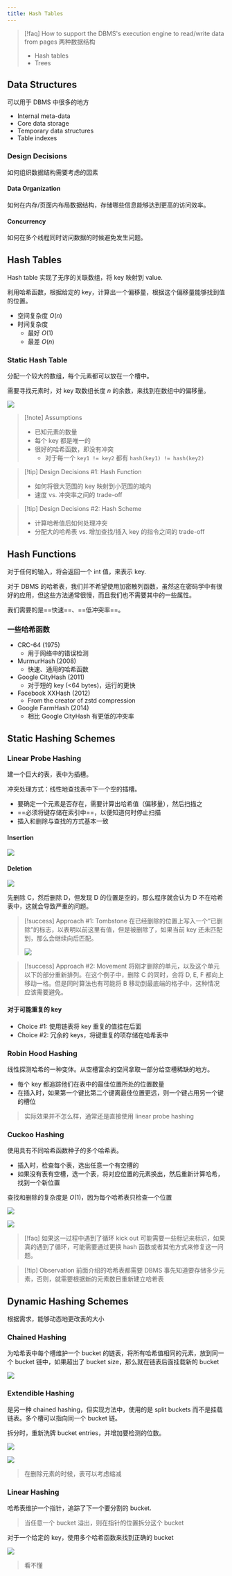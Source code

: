 ```yaml
---
title: Hash Tables
---
```


> [!faq] How to support the DBMS's execution engine to read/write data from pages
> 两种数据结构
> - Hash tables
> - Trees

## Data Structures

可以用于 DBMS 中很多的地方

- Internal meta-data
- Core data storage
- Temporary data structures
- Table indexes

### Design Decisions

如何组织数据结构需要考虑的因素

#### Data Organization

如何在内存/页面内布局数据结构，存储哪些信息能够达到更高的访问效率。

#### Concurrency

如何在多个线程同时访问数据的时候避免发生问题。

## Hash Tables

Hash table 实现了无序的关联数组，将 key 映射到 value.

利用哈希函数，根据给定的 key，计算出一个偏移量，根据这个偏移量能够找到值的位置。

- 空间复杂度 $O(n)$
- 时间复杂度
	- 最好 $O(1)$
	- 最差 $O(n)$

### Static Hash Table

分配一个较大的数组，每个元素都可以放在一个槽中。

需要寻找元素时，对 key 取数组长度 $n$ 的余数，来找到在数组中的偏移量。

![](./assets/c06-hash-tables/static-hash-table.excalidraw.svg)

> [!note] Assumptions
> - 已知元素的数量
> - 每个 key 都是唯一的
> - 很好的哈希函数，即没有冲突
> 	- 对于每一个 `key1 != key2` 都有 `hash(key1) != hash(key2)`

> [!tip] Design Decisions #1: Hash Function
> - 如何将很大范围的 key 映射到小范围的域内
> - 速度 vs. 冲突率之间的 trade-off

> [!tip] Design Decisions #2: Hash Scheme
> - 计算哈希值后如何处理冲突
> - 分配大的哈希表 vs. 增加查找/插入 key 的指令之间的 trade-off

## Hash Functions

对于任何的输入，将会返回一个 int 值，来表示 key.

对于 DBMS 的哈希表，我们并不希望使用加密散列函数，虽然这在密码学中有很好的应用，但这些方法通常很慢，而且我们也不需要其中的一些属性。

我们需要的是==快速==、==低冲突率==。

### 一些哈希函数

- CRC-64 (1975)
	- 用于网络中的错误检测
- MurmurHash (2008)
	- 快速、通用的哈希函数
- Google CityHash (2011)
	- 对于短的 key (<64 bytes)，运行的更快
- Facebook XXHash (2012)
	- From the creator of zstd compression
- Google FarmHash (2014)
	- 相比 Google CityHash 有更低的冲突率

## Static Hashing Schemes

### Linear Probe Hashing

建一个巨大的表，表中为插槽。

冲突处理方式：线性地查找表中下一个空的插槽。

- 要确定一个元素是否存在，需要计算出哈希值（偏移量），然后扫描之
- ==必须将键存储在索引中==，以便知道何时停止扫描
- 插入和删除与查找的方式基本一致

#### Insertion

![](./assets/c06-hash-tables/linear-probe-hash-insertion.excalidraw.svg)

#### Deletion

![](./assets/c06-hash-tables/linear-probe-hash-deletion-1.excalidraw.svg)

先删除 C，然后删除 D，但发现 D 的位置是空的，那么程序就会认为 D 不在哈希表中，这就会导致严重的问题。

> [!success] Approach #1: Tombstone
> 在已经删除的位置上写入一个“已删除”的标志，以表明以前这里有值，但是被删除了，如果当前 key 还未匹配到，那么会继续向后匹配。
> 
> ![](./assets/c06-hash-tables/linear-probe-hash-tombstone.excalidraw.svg)

> [!success] Approach #2: Movement
> 将刚才删除的单元，以及这个单元以下的部分重新排列。在这个例子中，删除 C 的同时，会将 D, E, F 都向上移动一格。但是同时算法也有可能将 B 移动到最底端的格子中，这种情况应该需要避免。

#### 对于可能重复的 key

- Choice #1: 使用链表将 key 重复的值挂在后面
- Choice #2: 冗余的 keys，将键重复的项存储在哈希表中

### Robin Hood Hashing

线性探测哈希的一种变体。从空槽富余的空间拿取一部分给空槽稀缺的地方。

- 每个 key 都追踪他们在表中的最佳位置所处的位置数量
- 在插入时，如果第一个键比第二个键离最佳位置更远，则一个键占用另一个键的槽位

> 实际效果并不怎么样，通常还是直接使用 linear probe hashing

### Cuckoo Hashing

使用具有不同哈希函数种子的多个哈希表。

- 插入时，检查每个表，选出任意一个有空槽的
- 如果没有表有空槽，选一个表，将对应位置的元素换出，然后重新计算哈希，找到一个新位置

查找和删除的复杂度是 $O(1)$，因为每个哈希表只检查一个位置

![](./assets/c06-hash-tables/cuckoo-hashing-1.excalidraw.svg)


![](./assets/c06-hash-tables/cuckoo-hashing-2.excalidraw.svg)

> [!faq] 如果这一过程中遇到了循环 kick out
> 可能需要一些标记来标识，如果真的遇到了循环，可能需要通过更换 hash 函数或者其他方式来修复这一问题。

> [!tip] Observation
> 前面介绍的哈希表都需要 DBMS 事先知道要存储多少元素，否则，就需要根据新的元素数目重新建立哈希表

## Dynamic Hashing Schemes

根据需求，能够动态地更改表的大小

### Chained Hashing

为哈希表中每个槽维护一个 bucket 的链表，将所有哈希值相同的元素，放到同一个 bucket 链中，如果超出了 bucket size，那么就在链表后面挂载新的 bucket

![](./assets/c06-hash-tables/chained-hashing.excalidraw.svg)

### Extendible Hashing

是另一种 chained hashing，但实现方法中，使用的是 split buckets 而不是挂载链表。多个槽可以指向同一个 bucket 链。

拆分时，重新洗牌 bucket entries，并增加要检测的位数。

![](./assets/c06-hash-tables/extendable-hashing-1.excalidraw.svg)


![](./assets/c06-hash-tables/extendable-hashing-2.excalidraw.svg)

> 在删除元素的时候，表可以考虑缩减

### Linear Hashing

哈希表维护一个指针，追踪了下一个要分割的 bucket.

> 当任意一个 bucket 溢出，则在指针的位置拆分这个 bucket

对于一个给定的 key，使用多个哈希函数来找到正确的 bucket

![](./assets/c06-hash-tables/linear-hashing-split.excalidraw.svg)

> 看不懂
